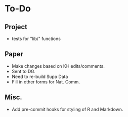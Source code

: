 # To-Do

## Project

- tests for "lib/" functions


## Paper

- Make changes based on KH edits/comments.
- Sent to DG.
- Need to re-build Supp Data
- Fill in other forms for Nat. Comm.


## Misc.

- Add pre-commit hooks for styling of R and Markdown.
